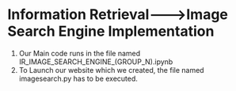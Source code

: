 # Information Retrieval--->Image Search Engine Implementation

  1. Our Main code runs in the file named IR_IMAGE_SEARCH_ENGINE_(GROUP_N).ipynb
  2. To Launch our website which we created, the file named imagesearch.py has to be executed.
